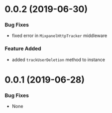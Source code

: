 <a name="0.0.2"></a>
# 0.0.2 (2019-06-30)

### Bug Fixes
- fixed error in `MixpanelHttpTracker` middleware

### Feature Added
- added `trackUserDeletion` method to instance

<a name="0.0.1"></a>
# 0.0.1 (2019-06-28)

### Bug Fixes
- None
